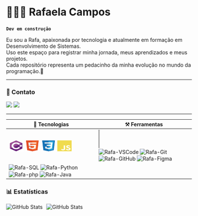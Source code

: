 # 👩🏽‍💻 Rafaela Campos
**`Dev em construção`**

Eu sou a Rafa, apaixonada por tecnologia e atualmente em formação em Desenvolvimento de Sistemas. 
<br>Uso este espaço para registrar minha jornada, meus aprendizados e meus projetos. <br>Cada repositório representa um pedacinho da minha evolução no mundo da programação.🚀
<hr>

### 📱 Contato
<div>
<a href = "mailto:campos.raaf333@gmail.com"><img src="https://img.shields.io/badge/-Gmail-%23333?style=for-the-badge&logo=gmail&logoColor=white" target="_blank"></a>
<a href="https://www.linkedin.com/in/rafaela-pereira-campos-4b5641205/" target="_blank"><img src="https://img.shields.io/badge/-LinkedIn-%230077B5?style=for-the-badge&logo=linkedin&logoColor=white" target="_blank"></a> 
</div>
<hr>

| 🤖 Tecnologias | ⚒️ Ferramentas |
|----------------|----------------|
 | <img align="center" alt="Rafa-CSharp" height="30" width="40" src="https://raw.githubusercontent.com/devicons/devicon/master/icons/csharp/csharp-original.svg"> <img align="center" alt="Rafa-HTML" height="30" width="40" src="https://raw.githubusercontent.com/devicons/devicon/master/icons/html5/html5-original.svg"> <img align="center" alt="Rafa-CSS" height="30" width="40" src="https://raw.githubusercontent.com/devicons/devicon/master/icons/css3/css3-original.svg"> <img align="center" alt="Rafa-JS" height="30" width="40" src="https://raw.githubusercontent.com/devicons/devicon/master/icons/javascript/javascript-plain.svg"> &nbsp;&nbsp;&nbsp;&nbsp;|  <div style="border-left: 2px solid gray; height: 50px;"></div> <img align="center" alt="Rafa-VSCode" height="30" width="40" src="https://cdn.jsdelivr.net/gh/devicons/devicon@latest/icons/vscode/vscode-original.svg"> <img align="center" alt="Rafa-Git" height="30" width="40" src="https://cdn.jsdelivr.net/gh/devicons/devicon@latest/icons/git/git-original.svg"> <img align="center" alt="Rafa-GitHub" height="30" width="40" src="https://cdn.jsdelivr.net/gh/devicons/devicon@latest/icons/github/github-original.svg"> <img align="center" alt="Rafa-Figma" height="30" width="40" src="https://cdn.jsdelivr.net/gh/devicons/devicon@latest/icons/figma/figma-original.svg">
| <img align="center" alt="Rafa-SQL" height="30" width="40" src="https://cdn.jsdelivr.net/gh/devicons/devicon/icons/mysql/mysql-original-wordmark.svg"> <img align="center" alt="Rafa-Python" height="30" width="40" src="https://cdn.jsdelivr.net/gh/devicons/devicon@latest/icons/python/python-original.svg"> <img align="center" alt="Rafa-php" height="30" width="40" src="https://cdn.jsdelivr.net/gh/devicons/devicon@latest/icons/php/php-original.svg"> <img align="center" alt="Rafa-Java" height="30" width="40" src="https://cdn.jsdelivr.net/gh/devicons/devicon@latest/icons/java/java-original.svg"> | |


### 📊 Estatísticas
<p>
<img
align="left"
alt="GitHub Stats"
height="200"
style ="padding-right: 10px;"
src="https://github-readme-stats.vercel.app/api?username=devraaf&theme=midnight-purple&show_icons=true&locale=pt-br"
/>
<img
align="left"
alt="GitHub Stats"
height="200"
style ="padding-right: 10px;"
src="https://github-readme-stats.vercel.app/api/top-langs/?username=devraaf&layout=compact&theme=midnight-purple&locale=pt-br"
/>

</p>
